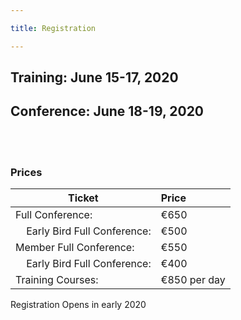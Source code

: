 ```yaml
---

title: Registration

---
```


## Training:	June 15-17, 2020
## Conference:	June 18-19, 2020

<br><br>

### Prices

| Ticket | Price |
| --- |:--- |	
| Full Conference: |  €650 |
| &nbsp;&nbsp;&nbsp;&nbsp;Early Bird Full Conference: |	€500 |
| Member Full Conference: |		€550 |
| &nbsp;&nbsp;&nbsp;&nbsp;Early Bird Full Conference: | €400 |		
| Training Courses:	|		€850 per day |

Registration Opens in early 2020 

